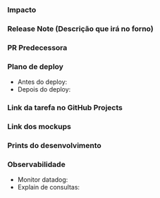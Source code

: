 ### Impacto

### Release Note (Descrição que irá no forno)

### PR Predecessora

### Plano de deploy

- Antes do deploy:
- Depois do deploy:

### Link da tarefa no GitHub Projects

### Link dos mockups

### Prints do desenvolvimento

### Observabilidade

- Monitor datadog:
- Explain de consultas:
